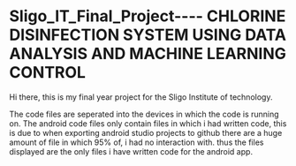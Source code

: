 # Sligo_IT_Final_Project---- CHLORINE DISINFECTION SYSTEM USING DATA ANALYSIS AND MACHINE LEARNING CONTROL

Hi there, this is my final year project for the Sligo Institute of technology.

The code files are seperated into the devices in which the code is running on. The android code files only contain files in which i had written code, this is
due to when exporting android studio projects to github there are a huge amount of file in which 95% of, i had no interaction with. thus the files displayed are 
the only files i have written code for the android app.

